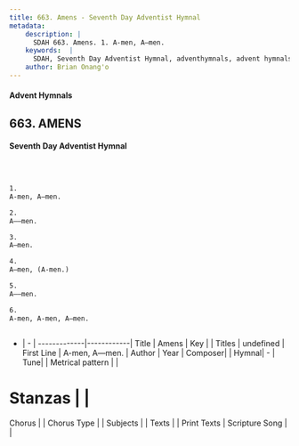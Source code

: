 ```yaml
---
title: 663. Amens - Seventh Day Adventist Hymnal
metadata:
    description: |
      SDAH 663. Amens. 1. A-men, A—men.
    keywords:  |
      SDAH, Seventh Day Adventist Hymnal, adventhymnals, advent hymnals, Amens, A-men, A—men. 
    author: Brian Onang'o
---
```


#### Advent Hymnals
## 663. AMENS
#### Seventh Day Adventist Hymnal

```txt



1.
A-men, A—men.

2.
A—–men.

3.
A—men.

4.
A—men, (A-men.)

5.
A—–men.

6.
A-men, A-men, A—men.



```

- |   -  |
-------------|------------|
Title | Amens |
Key |  |
Titles | undefined |
First Line | A-men, A—men. |
Author | 
Year | 
Composer|  |
Hymnal|  - |
Tune|  |
Metrical pattern | |
# Stanzas |  |
Chorus |  |
Chorus Type |  |
Subjects |  |
Texts |  |
Print Texts | 
Scripture Song |  |
  

